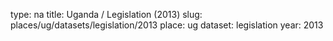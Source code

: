 type: na
title: Uganda / Legislation (2013)
slug: places/ug/datasets/legislation/2013
place: ug
dataset: legislation
year: 2013

